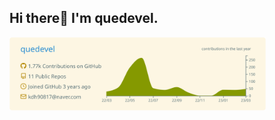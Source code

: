 ## Hi there👋 I'm quedevel.

<img width="81.4%" src="https://raw.githubusercontent.com/quedevel/quedevel/master/profile-summary-card-output/solarized/0-profile-details.svg">

<!-- ![](https://raw.githubusercontent.com/quedevel/quedevel/master/profile-summary-card-output/nord_bright/3-stats.svg) -->
<!-- ![](https://raw.githubusercontent.com/quedevel/quedevel/master/profile-summary-card-output/nord_bright/1-repos-per-language.svg) -->
